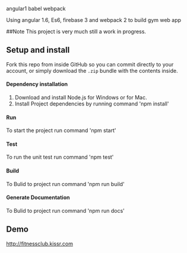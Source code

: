 angular1 babel webpack

Using angular 1.6, Es6, firebase 3 and webpack 2 to build gym web app 

##Note 
This project is very much still a work in progress.

## Setup and install

Fork this repo from inside GitHub so you can commit directly to your account, or simply download the `.zip` bundle with the contents inside.

#### Dependency installation

1. Download and install Node.js for Windows or for Mac.
2. Install Project dependencies by running command 'npm install'
#### Run

To start the project run command 'npm start'

#### Test

To run the unit test run command 'npm test'

#### Build

To Bulid to project run command 'npm run build'

#### Generate Documentation 

To Bulid to project run command 'npm run docs'

## Demo 

http://fitnessclub.kissr.com
